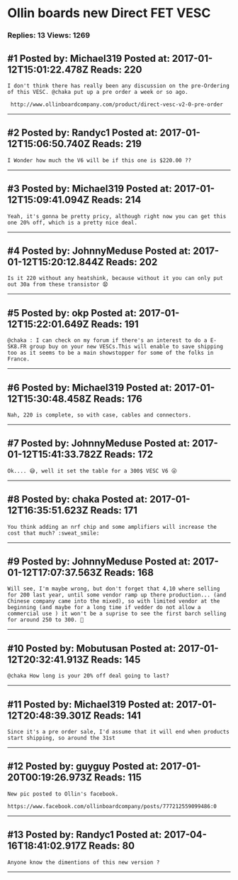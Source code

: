# Ollin boards new Direct FET VESC

### Replies: 13 Views: 1269

## \#1 Posted by: Michael319 Posted at: 2017-01-12T15:01:22.478Z Reads: 220

```
I don't think there has really been any discussion on the pre-Ordering of this VESC. @chaka put up a pre order a week or so ago.

 http://www.ollinboardcompany.com/product/direct-vesc-v2-0-pre-order
```

---
## \#2 Posted by: Randyc1 Posted at: 2017-01-12T15:06:50.740Z Reads: 219

```
I Wonder how much the V6 will be if this one is $220.00 ??
```

---
## \#3 Posted by: Michael319 Posted at: 2017-01-12T15:09:41.094Z Reads: 214

```
Yeah, it's gonna be pretty pricy, although right now you can get this one 20% off, which is a pretty nice deal.
```

---
## \#4 Posted by: JohnnyMeduse Posted at: 2017-01-12T15:20:12.844Z Reads: 202

```
Is it 220 without any heatshink, because without it you can only put out 30a from these transistor 😧
```

---
## \#5 Posted by: okp Posted at: 2017-01-12T15:22:01.649Z Reads: 191

```
@chaka : I can check on my forum if there's an interest to do a E-SK8.FR group buy on your new VESCs.This will enable to save shipping too as it seems to be a main showstopper for some of the folks in France.
```

---
## \#6 Posted by: Michael319 Posted at: 2017-01-12T15:30:48.458Z Reads: 176

```
Nah, 220 is complete, so with case, cables and connectors.
```

---
## \#7 Posted by: JohnnyMeduse Posted at: 2017-01-12T15:41:33.782Z Reads: 172

```
Ok.... 😅, well it set the table for a 300$ VESC V6 😜
```

---
## \#8 Posted by: chaka Posted at: 2017-01-12T16:35:51.623Z Reads: 171

```
You think adding an nrf chip and some amplifiers will increase the cost that much? :sweat_smile:
```

---
## \#9 Posted by: JohnnyMeduse Posted at: 2017-01-12T17:07:37.563Z Reads: 168

```
Will see, I'm maybe wrong, but don't forget that 4,10 where selling for 200 last year, until some vendor ramp up there production... (and Chinese company came into the mixed), so with limited vendor at the beginning (and maybe for a long time if vedder do not allow a commercial use ) it won't be a suprise to see the first barch selling for around 250 to 300. 🤔
```

---
## \#10 Posted by: Mobutusan Posted at: 2017-01-12T20:32:41.913Z Reads: 145

```
@chaka How long is your 20% off deal going to last?
```

---
## \#11 Posted by: Michael319 Posted at: 2017-01-12T20:48:39.301Z Reads: 141

```
Since it's a pre order sale, I'd assume that it will end when products start shipping, so around the 31st
```

---
## \#12 Posted by: guyguy Posted at: 2017-01-20T00:19:26.973Z Reads: 115

```
New pic posted to Ollin's facebook.

https://www.facebook.com/ollinboardcompany/posts/777212559099486:0
```

---
## \#13 Posted by: Randyc1 Posted at: 2017-04-16T18:41:02.917Z Reads: 80

```
Anyone know the dimentions of this new version ?
```

---
